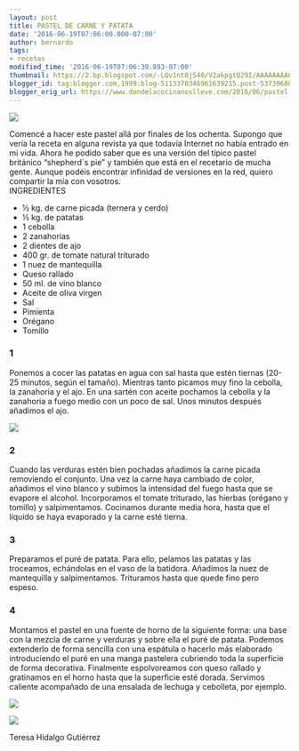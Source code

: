 ```yaml
---
layout: post
title: PASTEL DE CARNE Y PATATA
date: '2016-06-19T07:06:00.000-07:00'
author: bernardo
tags:
- recetas
modified_time: '2016-06-19T07:06:39.893-07:00'
thumbnail: https://2.bp.blogspot.com/-LQv1nt0j540/V2akpgtQ29I/AAAAAAAAC0A/krcgXZxZzeo3fCS383iDttmzuBpQyR5eQCLcB/s72-c/04.JPG
blogger_id: tag:blogger.com,1999:blog-5113370346961639215.post-5373968089386289733
blogger_orig_url: https://www.dondelacocinanoslleve.com/2016/06/pastel-de-carne-y-patata.html
---
```


![](https://2.bp.blogspot.com/-LQv1nt0j540/V2akpgtQ29I/AAAAAAAAC0A/krcgXZxZzeo3fCS383iDttmzuBpQyR5eQCLcB/s400/04.JPG)

  
Comencé a hacer este pastel allá por finales de los ochenta. Supongo que vería la receta en alguna revista ya que todavía Internet no había entrado en mi vida. Ahora he podido saber que es una versión del típico pastel británico “shepherd´s pie” y también que está en el recetario de mucha gente. Aunque podéis encontrar infinidad de versiones en la red, quiero compartir la mía con vosotros.  
INGREDIENTES 
* ½ kg. de carne picada (ternera y cerdo)
* ½ kg. de patatas
* 1 cebolla
* 2 zanahorias
* 2 dientes de ajo
* 400 gr. de tomate natural triturado
* 1 nuez de mantequilla
* Queso rallado
* 50 ml. de vino blanco
* Aceite de oliva virgen
* Sal
* Pimienta
* Orégano
* Tomillo  

### 1

Ponemos a cocer las patatas en agua con sal hasta que estén tiernas (20-25 minutos, según el tamaño). Mientras tanto picamos muy fino la cebolla, la zanahoria y el ajo. En una sartén con aceite pochamos la cebolla y la zanahoria a fuego medio con un poco de sal. Unos minutos después añadimos el ajo.  

![](https://2.bp.blogspot.com/-OMZ2se9kg-U/V2alBsrHkgI/AAAAAAAAC0I/_di_5BWJfX4n9a6dvDQxrRhKh9yMomXmwCLcB/s320/01.JPG)



### 2

Cuando las verduras estén bien pochadas añadimos la carne picada removiendo el conjunto. Una vez la carne haya cambiado de color, añadimos el vino blanco y subimos la intensidad del fuego hasta que se evapore el alcohol. Incorporamos el tomate triturado, las hierbas (orégano y tomillo) y salpimentamos. Cocinamos durante media hora, hasta que el líquido se haya evaporado y la carne esté tierna.  

### 3

Preparamos el puré de patata. Para ello, pelamos las patatas y las troceamos, echándolas en el vaso de la batidora. Añadimos la nuez de mantequilla y salpimentamos. Trituramos hasta que quede fino pero espeso.  

### 4

Montamos el pastel en una fuente de horno de la siguiente forma: una base con la mezcla de carne y verduras y sobre ella el puré de patata. Podemos extenderlo de forma sencilla con una espátula o hacerlo más elaborado introduciendo el puré en una manga pastelera cubriendo toda la superficie de forma decorativa. Finalmente espolvoreamos con queso rallado y gratinamos en el horno hasta que la superficie esté dorada. Servimos caliente acompañado de una ensalada de lechuga y cebolleta, por ejemplo.  
  

![](https://4.bp.blogspot.com/-p5eZCj2CCFg/V2alaSF7vcI/AAAAAAAAC0U/WzUK2WYvuRcvTRSr050Bt3Z5jpvp582fQCLcB/s320/02.JPG)

  
  

[![](https://4.bp.blogspot.com/-DNr8QlwYweM/V2alwjAHNNI/AAAAAAAAC0c/bPsSxrrS1kQsCGTnHAy29b323rSyeggHwCLcB/s200/03.JPG)](https://4.bp.blogspot.com/-DNr8QlwYweM/V2alwjAHNNI/AAAAAAAAC0c/bPsSxrrS1kQsCGTnHAy29b323rSyeggHwCLcB/s1600/03.JPG)

Teresa Hidalgo Gutiérrez
